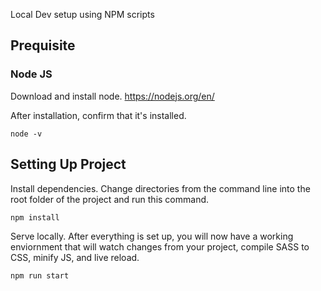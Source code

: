Local Dev setup using NPM scripts

## Prequisite

### Node JS

Download and install node.
https://nodejs.org/en/

After installation, confirm that it's installed.
```
node -v
```

## Setting Up Project

Install dependencies.
Change directories from the command line into the root folder of the project and run this command.
```
npm install
```

Serve locally.
After everything is set up, you will now have a working enviornment that will watch changes from your project, compile SASS to CSS, minify JS, and live reload.
```
npm run start
```
